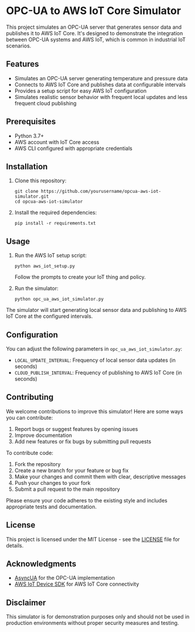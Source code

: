 # OPC-UA to AWS IoT Core Simulator

This project simulates an OPC-UA server that generates sensor data and publishes it to AWS IoT Core. It's designed to demonstrate the integration between OPC-UA systems and AWS IoT, which is common in industrial IoT scenarios.

## Features

- Simulates an OPC-UA server generating temperature and pressure data
- Connects to AWS IoT Core and publishes data at configurable intervals
- Provides a setup script for easy AWS IoT configuration
- Simulates realistic sensor behavior with frequent local updates and less frequent cloud publishing

## Prerequisites

- Python 3.7+
- AWS account with IoT Core access
- AWS CLI configured with appropriate credentials

## Installation

1. Clone this repository:
   ```
   git clone https://github.com/yourusername/opcua-aws-iot-simulator.git
   cd opcua-aws-iot-simulator
   ```

2. Install the required dependencies:
   ```
   pip install -r requirements.txt
   ```

## Usage

1. Run the AWS IoT setup script:
   ```
   python aws_iot_setup.py
   ```
   Follow the prompts to create your IoT thing and policy.

2. Run the simulator:
   ```
   python opc_ua_aws_iot_simulator.py
   ```

The simulator will start generating local sensor data and publishing to AWS IoT Core at the configured intervals.

## Configuration

You can adjust the following parameters in `opc_ua_aws_iot_simulator.py`:

- `LOCAL_UPDATE_INTERVAL`: Frequency of local sensor data updates (in seconds)
- `CLOUD_PUBLISH_INTERVAL`: Frequency of publishing to AWS IoT Core (in seconds)

## Contributing

We welcome contributions to improve this simulator! Here are some ways you can contribute:

1. Report bugs or suggest features by opening issues
2. Improve documentation
3. Add new features or fix bugs by submitting pull requests

To contribute code:

1. Fork the repository
2. Create a new branch for your feature or bug fix
3. Make your changes and commit them with clear, descriptive messages
4. Push your changes to your fork
5. Submit a pull request to the main repository

Please ensure your code adheres to the existing style and includes appropriate tests and documentation.

## License

This project is licensed under the MIT License - see the [LICENSE](LICENSE) file for details.

## Acknowledgments

- [AsyncUA](https://github.com/FreeOpcUa/asyncua) for the OPC-UA implementation
- [AWS IoT Device SDK](https://github.com/aws/aws-iot-device-sdk-python-v2) for AWS IoT Core connectivity

## Disclaimer

This simulator is for demonstration purposes only and should not be used in production environments without proper security measures and testing.
